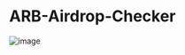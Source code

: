 # ARB-Airdrop-Checker

![image](https://user-images.githubusercontent.com/12660772/225927189-0088521f-ea1f-41a1-a9b5-a345626293be.png)
